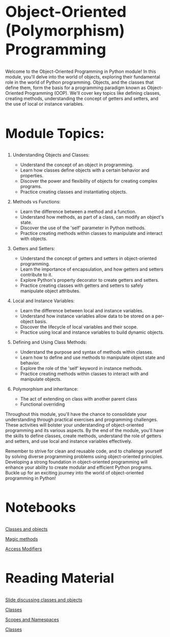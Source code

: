 <style>
p {
  max-width: 992px;
}
pre {
  max-width: 992px;
}
h1 {
  font-size: 3rem;
}
h2 {
  font-size: 2.6rem;
}
h3 {
  font-size: 2.2rem;
}
h4 {
  font-size: 1.8rem;
}
h5 {
  font-size: 1.6rem;
}
</style>  

# Object-Oriented (Polymorphism) Programming

Welcome to the Object-Oriented Programming in Python module! In this module, you'll delve into the world of objects, exploring their fundamental role in the world of Python programming. Objects, and the classes that define them, form the basis for a programming paradigm known as Object-Oriented Programming (OOP). We'll cover key topics like defining classes, creating methods, understanding the concept of getters and setters, and the use of local or instance variables.

## Module Topics:
1. Understanding Objects and Classes:
   - Understand the concept of an object in programming.
   - Learn how classes define objects with a certain behavior and properties.
   - Discover the power and flexibility of objects for creating complex programs.
   - Practice creating classes and instantiating objects.

2. Methods vs Functions:
   - Learn the difference between a method and a function.
   - Understand how methods, as part of a class, can modify an object's state.
   - Discover the use of the 'self' parameter in Python methods.
   - Practice creating methods within classes to manipulate and interact with objects.

3. Getters and Setters:
   - Understand the concept of getters and setters in object-oriented programming.
   - Learn the importance of encapsulation, and how getters and setters contribute to it.
   - Explore Python's property decorator to create getters and setters.
   - Practice creating classes with getters and setters to safely manipulate object attributes.

4. Local and Instance Variables:
   - Learn the difference between local and instance variables.
   - Understand how instance variables allow data to be stored on a per-object basis.
   - Discover the lifecycle of local variables and their scope.
   - Practice using local and instance variables to build dynamic objects.

5. Defining and Using Class Methods:
   - Understand the purpose and syntax of methods within classes.
   - Learn how to define and use methods to manipulate object state and behavior.
   - Explore the role of the 'self' keyword in instance methods.
   - Practice creating methods within classes to interact with and manipulate objects.

6. Polymorphism and inheritance:
   - The act of extending on class with another parent class
   - Functional overriding

Throughout this module, you'll have the chance to consolidate your understanding through practical exercises and programming challenges. These activities will bolster your understanding of object-oriented programming and its various aspects. By the end of the module, you'll have the skills to define classes, create methods, understand the role of getters and setters, and use local and instance variables effectively.

Remember to strive for clean and reusable code, and to challenge yourself by solving diverse programming problems using object-oriented principles. Developing a strong foundation in object-oriented programming will enhance your ability to create modular and efficient Python programs. Buckle up for an exciting journey into the world of object-oriented programming in Python!


## Notebooks

[Classes and objects](./learn/01_classes_and_objects.ipynb)

[Magic methods](./learn/02_magic_methods.ipynb)

[Access Modifiers](./learn/03_access_modifiers.ipynb)


## Reading Material

[Slide discussing classes and objects](https://docs.google.com/presentation/d/1CL1a69P9C7DcliDA691aLY31s_lgNDAUraCU5z7L8Dc/edit?usp=sharing)

[Classes](https://docs.python.org/3/tutorial/classes.html#classes)

[Scopes and Namespaces](https://docs.python.org/3/tutorial/classes.html#python-scopes-and-namespaces)

[Classes](https://docs.python.org/3/tutorial/classes.html#a-first-look-at-classes)
